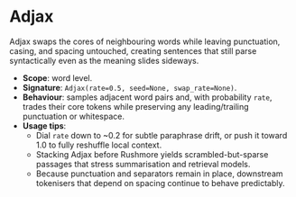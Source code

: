 # Adjax

Adjax swaps the cores of neighbouring words while leaving punctuation, casing, and spacing untouched, creating sentences that still parse syntactically even as the meaning slides sideways.

- **Scope**: word level.
- **Signature**: `Adjax(rate=0.5, seed=None, swap_rate=None)`.
- **Behaviour**: samples adjacent word pairs and, with probability `rate`, trades their core tokens while preserving any leading/trailing punctuation or whitespace.
- **Usage tips**:
  - Dial `rate` down to ~0.2 for subtle paraphrase drift, or push it toward 1.0 to fully reshuffle local context.
  - Stacking Adjax before Rushmore yields scrambled-but-sparse passages that stress summarisation and retrieval models.
  - Because punctuation and separators remain in place, downstream tokenisers that depend on spacing continue to behave predictably.
